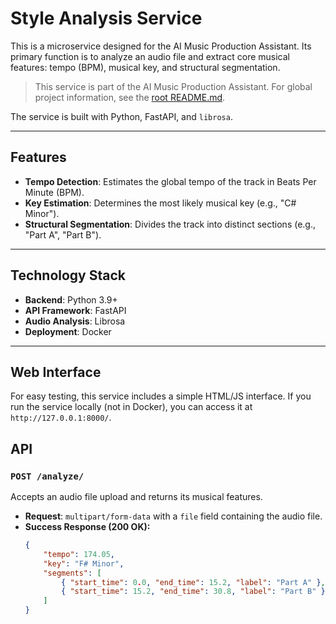 # Style Analysis Service

This is a microservice designed for the AI Music Production Assistant. Its primary function is to analyze an audio file and extract core musical features: tempo (BPM), musical key, and structural segmentation.

> This service is part of the AI Music Production Assistant. For global project information, see the [root README.md](../../README.md).

The service is built with Python, FastAPI, and `librosa`.

---

## Features

-   **Tempo Detection**: Estimates the global tempo of the track in Beats Per Minute (BPM).
-   **Key Estimation**: Determines the most likely musical key (e.g., "C# Minor").
-   **Structural Segmentation**: Divides the track into distinct sections (e.g., "Part A", "Part B").

---

## Technology Stack

-   **Backend**: Python 3.9+
-   **API Framework**: FastAPI
-   **Audio Analysis**: Librosa
-   **Deployment**: Docker

---

## Web Interface

For easy testing, this service includes a simple HTML/JS interface. If you run the service locally (not in Docker), you can access it at `http://127.0.0.1:8000/`.

## API

### `POST /analyze/`

Accepts an audio file upload and returns its musical features.

-   **Request**: `multipart/form-data` with a `file` field containing the audio file.
-   **Success Response (200 OK):**
    ```json
    {
        "tempo": 174.05,
        "key": "F# Minor",
        "segments": [
            { "start_time": 0.0, "end_time": 15.2, "label": "Part A" },
            { "start_time": 15.2, "end_time": 30.8, "label": "Part B" }
        ]
    }

